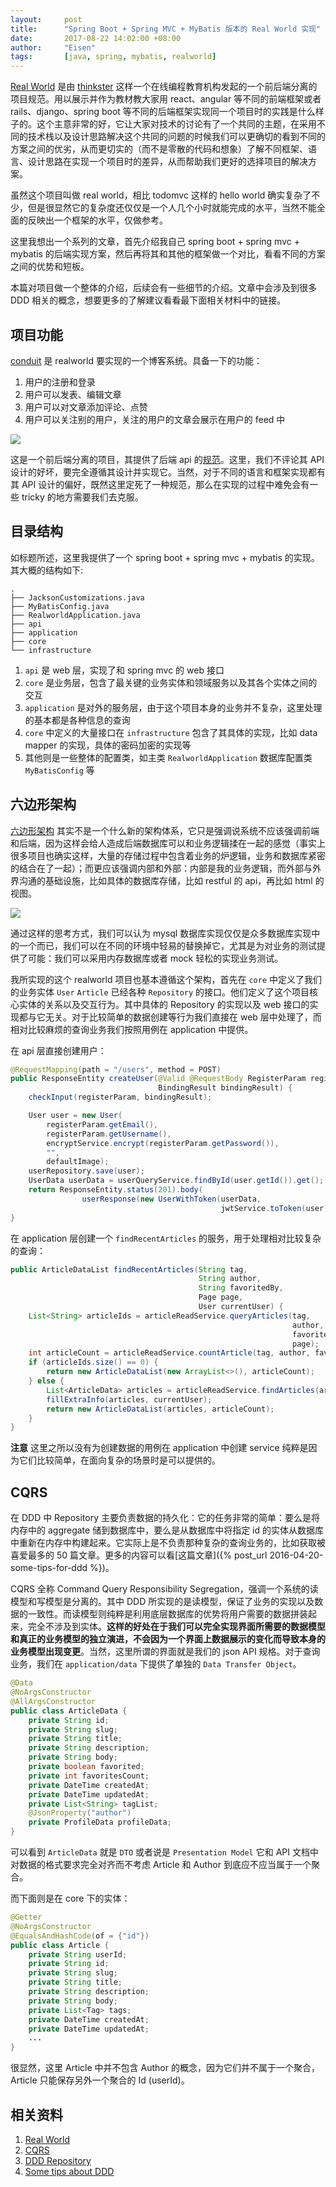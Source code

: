 ```yaml
---
layout:     post
title:      "Spring Boot + Spring MVC + MyBatis 版本的 Real World 实现"
date:       2017-08-22 14:02:00 +08:00
author:     "Eisen"
tags:       [java, spring, mybatis, realworld]
---
```


[Real World](https://github.com/gothinkster/realworld) 是由 [thinkster](https://thinkster.io/) 这样一个在线编程教育机构发起的一个前后端分离的项目规范。用以展示并作为教材教大家用 react、angular 等不同的前端框架或者 rails、django、spring boot 等不同的后端框架实现同一个项目时的实践是什么样子的。这个主意非常的好，它让大家对技术的讨论有了一个共同的主题，在采用不同的技术栈以及设计思路解决这个共同的问题的时候我们可以更确切的看到不同的方案之间的优劣，从而更切实的（而不是零散的代码和想象）了解不同框架、语言、设计思路在实现一个项目时的差异，从而帮助我们更好的选择项目的解决方案。

虽然这个项目叫做 real world，相比 todomvc 这样的 hello world 确实复杂了不少，但是很显然它的复杂度还仅仅是一个人几个小时就能完成的水平，当然不能全面的反映出一个框架的水平，仅做参考。

这里我想出一个系列的文章，首先介绍我自己 spring boot + spring mvc + mybatis 的后端实现方案，然后再将其和其他的框架做一个对比，看看不同的方案之间的优势和短板。

本篇对项目做一个整体的介绍，后续会有一些细节的介绍。文章中会涉及到很多 DDD 相关的概念，想要更多的了解建议看看最下面相关材料中的链接。


## 项目功能

[conduit](https://demo.realworld.io/#/) 是 realworld 要实现的一个博客系统。具备一下的功能：

1. 用户的注册和登录
2. 用户可以发表、编辑文章
3. 用户可以对文章添加评论、点赞
4. 用户可以关注别的用户，关注的用户的文章会展示在用户的 feed 中


![](http://o8p12ybem.bkt.clouddn.com/15090236378256.jpg?imageView2/2/w/1200/q/75%7Cimageslim)


这是一个前后端分离的项目，其提供了后端 api 的[规范](https://github.com/gothinkster/realworld/tree/master/api)。这里，我们不评论其 API 设计的好坏，要完全遵循其设计并实现它。当然，对于不同的语言和框架实现都有其 API 设计的偏好，既然这里定死了一种规范，那么在实现的过程中难免会有一些 tricky 的地方需要我们去克服。

## 目录结构

如标题所述，这里我提供了一个 spring boot + spring mvc + mybatis 的实现。其大概的结构如下:

```
.
├── JacksonCustomizations.java
├── MyBatisConfig.java
├── RealworldApplication.java
├── api
├── application
├── core
└── infrastructure
```

1. `api` 是 web 层，实现了和 spring mvc 的 web 接口
2. `core` 是业务层，包含了最关键的业务实体和领域服务以及其各个实体之间的交互
3. `application` 是对外的服务层，由于这个项目本身的业务并不复杂，这里处理的基本都是各种信息的查询
4. `core` 中定义的大量接口在 `infrastructure` 包含了其具体的实现，比如 data mapper 的实现，具体的密码加密的实现等
5. 其他则是一些整体的配置类，如主类 `RealworldApplication` 数据库配置类 `MyBatisConfig` 等

## 六边形架构

[六边形架构](http://alistair.cockburn.us/Hexagonal+architecture) 其实不是一个什么新的架构体系，它只是强调说系统不应该强调前端和后端，因为这样会给人造成后端数据库可以和业务逻辑揉在一起的感觉（事实上很多项目也确实这样，大量的存储过程中包含着业务的炉逻辑，业务和数据库紧密的结合在了一起）；而更应该强调内部和外部：内部是我的业务逻辑，而外部与外界沟通的基础设施，比如具体的数据库存储，比如 restful 的 api，再比如 html 的视图。

![](http://o8p12ybem.bkt.clouddn.com/15090236589859.jpg?imageView2/2/w/1200/q/75%7Cimageslim)

通过这样的思考方式，我们可以认为 mysql 数据库实现仅仅是众多数据库实现中的一个而已，我们可以在不同的环境中轻易的替换掉它，尤其是为对业务的测试提供了可能：我们可以采用内存数据库或者 mock 轻松的实现业务测试。

我所实现的这个 realworld 项目也基本遵循这个架构，首先在 `core` 中定义了我们的业务实体 `User` `Article` 已经各种 `Repository` 的接口。他们定义了这个项目核心实体的关系以及交互行为。其中具体的 Repository 的实现以及 web 接口的实现都与它无关。对于比较简单的数据创建等行为我们直接在 web 层中处理了，而相对比较麻烦的查询业务我们按照用例在 application 中提供。

在 api 层直接创建用户：

```java
@RequestMapping(path = "/users", method = POST)
public ResponseEntity createUser(@Valid @RequestBody RegisterParam registerParam,
                                 BindingResult bindingResult) {
    checkInput(registerParam, bindingResult);

    User user = new User(
        registerParam.getEmail(),
        registerParam.getUsername(),
        encryptService.encrypt(registerParam.getPassword()),
        "",
        defaultImage);
    userRepository.save(user);
    UserData userData = userQueryService.findById(user.getId()).get();
    return ResponseEntity.status(201).body(
                userResponse(new UserWithToken(userData,
                                               jwtService.toToken(user))));
}
```

在 application 层创建一个 `findRecentArticles` 的服务，用于处理相对比较复杂的查询：

```java
public ArticleDataList findRecentArticles(String tag, 
                                          String author, 
                                          String favoritedBy, 
                                          Page page, 
                                          User currentUser) {
    List<String> articleIds = articleReadService.queryArticles(tag, 
                                                               author, 
                                                               favoritedBy, 
                                                               page);
    int articleCount = articleReadService.countArticle(tag, author, favoritedBy);
    if (articleIds.size() == 0) {
        return new ArticleDataList(new ArrayList<>(), articleCount);
    } else {
        List<ArticleData> articles = articleReadService.findArticles(articleIds);
        fillExtraInfo(articles, currentUser);
        return new ArticleDataList(articles, articleCount);
    }
}
```

**注意** 这里之所以没有为创建数据的用例在 application 中创建 service 纯粹是因为它们比较简单，在面向复杂的场景时是可以提供的。

## CQRS

在 DDD 中 Repository 主要负责数据的持久化：它的任务非常的简单：要么是将内存中的 aggregate 储到数据库中，要么是从数据库中将指定 id 的实体从数据库中重新在内存中构建起来。它实际上是不负责那种复杂的查询业务的，比如获取被喜爱最多的 50 篇文章。更多的内容可以看[这篇文章]({% post_url 2016-04-20-some-tips-for-ddd %})。

CQRS 全称 Command Query Responsibility Segregation，强调一个系统的读模型和写模型是分离的。其中 DDD 所实现的是读模型，保证了业务的实现以及数据的一致性。而读模型则纯粹是利用底层数据库的优势将用户需要的数据拼装起来，完全不涉及到实体。**这样的好处在于我们可以完全实现界面所需要的数据模型和真正的业务模型的独立演进，不会因为一个界面上数据展示的变化而导致本身的业务模型出现变更**。当然，这里所谓的界面就是我们的 json API 规格。对于查询业务，我们在 `application/data` 下提供了单独的 `Data Transfer Object`。

```java
@Data
@NoArgsConstructor
@AllArgsConstructor
public class ArticleData {
    private String id;
    private String slug;
    private String title;
    private String description;
    private String body;
    private boolean favorited;
    private int favoritesCount;
    private DateTime createdAt;
    private DateTime updatedAt;
    private List<String> tagList;
    @JsonProperty("author")
    private ProfileData profileData;
}
```

可以看到 `ArticleData` 就是 `DTO` 或者说是 `Presentation Model` 它和 API 文档中对数据的格式要求完全对齐而不考虑 Article 和 Author 到底应不应当属于一个聚合。

而下面则是在 core 下的实体：

```java
@Getter
@NoArgsConstructor
@EqualsAndHashCode(of = {"id"})
public class Article {
    private String userId;
    private String id;
    private String slug;
    private String title;
    private String description;
    private String body;
    private List<Tag> tags;
    private DateTime createdAt;
    private DateTime updatedAt;
	...
}
```

很显然，这里 Article 中并不包含 Author 的概念，因为它们并不属于一个聚合，Article 只能保存另外一个聚合的 Id (userId)。

## 相关资料

1. [Real World](https://github.com/gothinkster/realworld)
2. [CQRS](https://martinfowler.com/bliki/CQRS.html)
3. [DDD Repository](https://aisensiy.github.io/2016/05/17/ddd-repository/)
4. [Some tips about DDD](https://aisensiy.github.io/2016/04/20/some-tips-for-ddd/)


